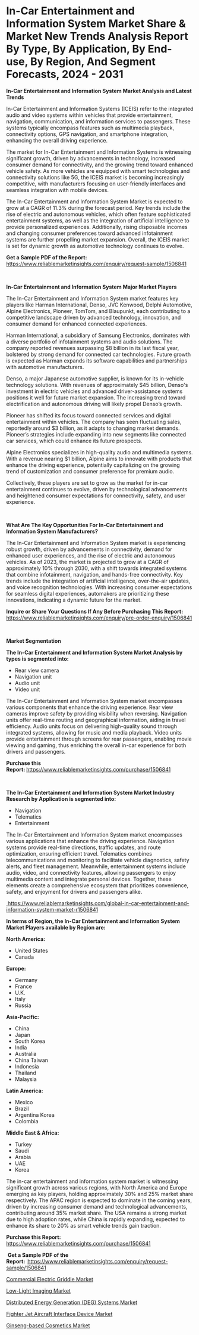 <p><h1>In-Car Entertainment and Information System Market Share & Market New Trends Analysis Report By Type, By Application, By End-use, By Region, And Segment Forecasts, 2024 - 2031</h1></p><p><strong>In-Car Entertainment and Information System Market Analysis and Latest Trends</strong></p>
<p><p>In-Car Entertainment and Information Systems (ICEIS) refer to the integrated audio and video systems within vehicles that provide entertainment, navigation, communication, and information services to passengers. These systems typically encompass features such as multimedia playback, connectivity options, GPS navigation, and smartphone integration, enhancing the overall driving experience.</p><p>The market for In-Car Entertainment and Information Systems is witnessing significant growth, driven by advancements in technology, increased consumer demand for connectivity, and the growing trend toward enhanced vehicle safety. As more vehicles are equipped with smart technologies and connectivity solutions like 5G, the ICEIS market is becoming increasingly competitive, with manufacturers focusing on user-friendly interfaces and seamless integration with mobile devices.</p><p>The In-Car Entertainment and Information System Market is expected to grow at a CAGR of 11.3% during the forecast period. Key trends include the rise of electric and autonomous vehicles, which often feature sophisticated entertainment systems, as well as the integration of artificial intelligence to provide personalized experiences. Additionally, rising disposable incomes and changing consumer preferences toward advanced infotainment systems are further propelling market expansion. Overall, the ICEIS market is set for dynamic growth as automotive technology continues to evolve.</p></p>
<p><strong>Get a Sample PDF of the Report:&nbsp;</strong> <a href="https://www.reliablemarketinsights.com/enquiry/request-sample/1506841?utm_campaign=1512&utm_medium=2&utm_source=Github&utm_content=ia&utm_term=07122024&utm_id=in-car-entertainment-and-information-system">https://www.reliablemarketinsights.com/enquiry/request-sample/1506841</a></p>
<p>&nbsp;</p>
<p><strong>In-Car Entertainment and Information System Major Market Players</strong></p>
<p><p>The In-Car Entertainment and Information System market features key players like Harman International, Denso, JVC Kenwood, Delphi Automotive, Alpine Electronics, Pioneer, TomTom, and Blaupunkt, each contributing to a competitive landscape driven by advanced technology, innovation, and consumer demand for enhanced connected experiences.</p><p>Harman International, a subsidiary of Samsung Electronics, dominates with a diverse portfolio of infotainment systems and audio solutions. The company reported revenues surpassing $8 billion in its last fiscal year, bolstered by strong demand for connected car technologies. Future growth is expected as Harman expands its software capabilities and partnerships with automotive manufacturers.</p><p>Denso, a major Japanese automotive supplier, is known for its in-vehicle technology solutions. With revenues of approximately $45 billion, Denso's investment in electric vehicles and advanced driver-assistance systems positions it well for future market expansion. The increasing trend toward electrification and autonomous driving will likely propel Denso’s growth.</p><p>Pioneer has shifted its focus toward connected services and digital entertainment within vehicles. The company has seen fluctuating sales, reportedly around $3 billion, as it adapts to changing market demands. Pioneer’s strategies include expanding into new segments like connected car services, which could enhance its future prospects.</p><p>Alpine Electronics specializes in high-quality audio and multimedia systems. With a revenue nearing $1 billion, Alpine aims to innovate with products that enhance the driving experience, potentially capitalizing on the growing trend of customization and consumer preference for premium audio.</p><p>Collectively, these players are set to grow as the market for in-car entertainment continues to evolve, driven by technological advancements and heightened consumer expectations for connectivity, safety, and user experience.</p></p>
<p>&nbsp;</p>
<p><strong>What Are The Key Opportunities For In-Car Entertainment and Information System Manufacturers?</strong></p>
<p><p>The In-Car Entertainment and Information System market is experiencing robust growth, driven by advancements in connectivity, demand for enhanced user experiences, and the rise of electric and autonomous vehicles. As of 2023, the market is projected to grow at a CAGR of approximately 10% through 2030, with a shift towards integrated systems that combine infotainment, navigation, and hands-free connectivity. Key trends include the integration of artificial intelligence, over-the-air updates, and voice recognition technologies. With increasing consumer expectations for seamless digital experiences, automakers are prioritizing these innovations, indicating a dynamic future for the market.</p></p>
<p><strong>Inquire or Share Your Questions If Any Before Purchasing This Report:</strong> <a href="https://www.reliablemarketinsights.com/enquiry/pre-order-enquiry/1506841?utm_campaign=1512&utm_medium=2&utm_source=Github&utm_content=ia&utm_term=07122024&utm_id=in-car-entertainment-and-information-system">https://www.reliablemarketinsights.com/enquiry/pre-order-enquiry/1506841</a></p>
<p>&nbsp;</p>
<p><strong>Market Segmentation</strong></p>
<p><strong>The In-Car Entertainment and Information System Market Analysis by types is segmented into:</strong></p>
<p><ul><li>Rear view camera</li><li>Navigation unit</li><li>Audio unit</li><li>Video unit</li></ul></p>
<p><p>The In-Car Entertainment and Information System market encompasses various components that enhance the driving experience. Rear view cameras improve safety by providing visibility when reversing. Navigation units offer real-time routing and geographical information, aiding in travel efficiency. Audio units focus on delivering high-quality sound through integrated systems, allowing for music and media playback. Video units provide entertainment through screens for rear passengers, enabling movie viewing and gaming, thus enriching the overall in-car experience for both drivers and passengers.</p></p>
<p><strong>Purchase this Report:&nbsp;</strong><a href="https://www.reliablemarketinsights.com/purchase/1506841?utm_campaign=1512&utm_medium=2&utm_source=Github&utm_content=ia&utm_term=07122024&utm_id=in-car-entertainment-and-information-system">https://www.reliablemarketinsights.com/purchase/1506841</a></p>
<p>&nbsp;</p>
<p><strong>The In-Car Entertainment and Information System Market Industry Research by Application is segmented into:</strong></p>
<p><ul><li>Navigation</li><li>Telematics</li><li>Entertainment</li></ul></p>
<p><p>The In-Car Entertainment and Information System market encompasses various applications that enhance the driving experience. Navigation systems provide real-time directions, traffic updates, and route optimization, ensuring efficient travel. Telematics combines telecommunications and monitoring to facilitate vehicle diagnostics, safety alerts, and fleet management. Meanwhile, entertainment systems include audio, video, and connectivity features, allowing passengers to enjoy multimedia content and integrate personal devices. Together, these elements create a comprehensive ecosystem that prioritizes convenience, safety, and enjoyment for drivers and passengers alike.</p></p>
<p><a href="https://www.reliablemarketinsights.com/global-in-car-entertainment-and-information-system-market-r1506841?utm_campaign=1512&utm_medium=2&utm_source=Github&utm_content=ia&utm_term=07122024&utm_id=in-car-entertainment-and-information-system">&nbsp;https://www.reliablemarketinsights.com/global-in-car-entertainment-and-information-system-market-r1506841</a></p>
<p><strong>In terms of Region, the In-Car Entertainment and Information System Market Players available by Region are:</strong></p>
<p>
    <p> <strong> North America: </strong>
        <ul>
            <li>United States</li>
            <li>Canada</li>
        </ul>
        </p> 
    <p> <strong> Europe: </strong>
        <ul>
            <li>Germany</li>
            <li>France</li>
            <li>U.K.</li>
            <li>Italy</li>
            <li>Russia</li>
        </ul>
        </p> 
    <p> <strong> Asia-Pacific: </strong>
        <ul>
            <li>China</li>
            <li>Japan</li>
            <li>South Korea</li>
            <li>India</li>
            <li>Australia</li>
            <li>China Taiwan</li>
            <li>Indonesia</li>
            <li>Thailand</li>
            <li>Malaysia</li>
        </ul>
        </p> 
    <p> <strong> Latin America: </strong>
        <ul>
            <li>Mexico</li>
            <li>Brazil</li>
            <li>Argentina Korea</li>
            <li>Colombia</li>
        </ul>
        </p> 
    <p> <strong> Middle East & Africa: </strong>
        <ul>
            <li>Turkey</li>
            <li>Saudi</li>
            <li>Arabia</li>
            <li>UAE</li>
            <li>Korea</li>
        </ul>
    </p>
    </p>
<p><p>The in-car entertainment and information system market is witnessing significant growth across various regions, with North America and Europe emerging as key players, holding approximately 30% and 25% market share respectively. The APAC region is expected to dominate in the coming years, driven by increasing consumer demand and technological advancements, contributing around 35% market share. The USA remains a strong market due to high adoption rates, while China is rapidly expanding, expected to enhance its share to 20% as smart vehicle trends gain traction.</p></p>
<p><strong>Purchase this Report: </strong><a href="https://www.reliablemarketinsights.com/purchase/1506841?utm_campaign=1512&utm_medium=2&utm_source=Github&utm_content=ia&utm_term=07122024&utm_id=in-car-entertainment-and-information-system">https://www.reliablemarketinsights.com/purchase/1506841</a></p>
<p>&nbsp;<strong>Get a Sample PDF of the Report:&nbsp;&nbsp;</strong><a href="https://www.reliablemarketinsights.com/enquiry/request-sample/1506841?utm_campaign=1512&utm_medium=2&utm_source=Github&utm_content=ia&utm_term=07122024&utm_id=in-car-entertainment-and-information-system">https://www.reliablemarketinsights.com/enquiry/request-sample/1506841</a></p>
<p><strong></strong></p>
<p><p><a href="https://issuu.com/reportprime-2/docs/commercial-electric-griddle-market-size-2030.pptx?utm_campaign=1512&utm_medium=2&utm_source=Github&utm_content=ia&utm_term=07122024&utm_id=in-car-entertainment-and-information-system">Commercial Electric Griddle Market</a></p><p><a href="https://www.linkedin.com/pulse/swot-analysis-low-light-imaging-market-business-insights-91-ygpec?utm_campaign=1512&utm_medium=2&utm_source=Github&utm_content=ia&utm_term=07122024&utm_id=in-car-entertainment-and-information-system">Low-Light Imaging Market</a></p><p><a href="https://github.com/mookiesville/Market-Research-Report-List-1/blob/main/distributed-energy-generation-deg-systems-market.md?utm_campaign=1512&utm_medium=2&utm_source=Github&utm_content=ia&utm_term=07122024&utm_id=in-car-entertainment-and-information-system">Distributed Energy Generation (DEG) Systems Market</a></p><p><a href="https://www.linkedin.com/pulse/fighter-jet-aircraft-interface-device-market-revenue-wymue?utm_campaign=1512&utm_medium=2&utm_source=Github&utm_content=ia&utm_term=07122024&utm_id=in-car-entertainment-and-information-system">Fighter Jet Aircraft Interface Device Market</a></p><p><a href="https://issuu.com/reportprime-2/docs/ginseng-based-cosmetics-market-size-2030.pptx?utm_campaign=1512&utm_medium=2&utm_source=Github&utm_content=ia&utm_term=07122024&utm_id=in-car-entertainment-and-information-system">Ginseng-based Cosmetics Market</a></p></p>